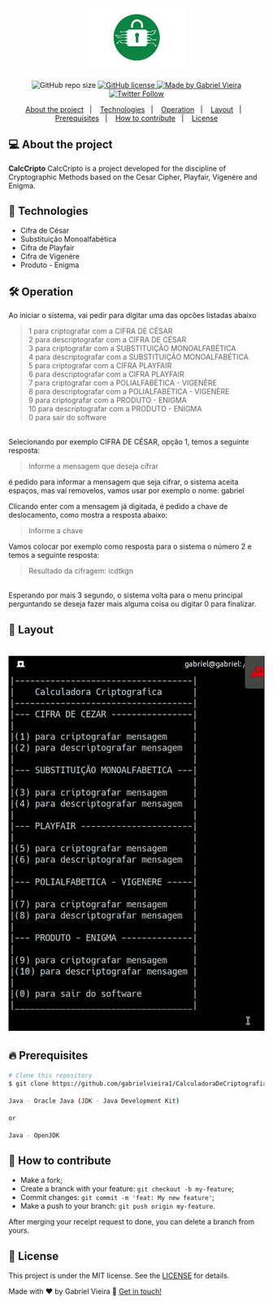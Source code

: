 <h1 align="center">
  <img alt="CalcCripto" title="#logoCripto" src=".github/cripto.png" width="190px" />
</h1>

<p align="center">
  
  <img alt="GitHub repo size" src="https://img.shields.io/github/repo-size/gabrielvieira1/CalculadoraDeCriptografia">
  
  <a href="https://github.com/gabrielvieira1/CalculadoraDeCriptografia/blob/master/LICENSE" target="_blank">
    <img alt="GitHub license" src="https://img.shields.io/github/license/gabrielvieira1/CalculadoraDeCriptografia?color=blue">
  </a>
  
  <a href="https://www.linkedin.com/in/bielvieira/" target="_blank">
    <img alt="Made by Gabriel Vieira" src="https://img.shields.io/badge/made%20by-Gabriel%20Vieira-blue">
  </a>
  
  <a href="https://twitter.com/bielvieir4" target="_blank">
   <img alt="Twitter Follow" src="https://img.shields.io/twitter/follow/bielvieir4?label=Seguir&style=social">
  </a>
</p>

<p align="center">
  <a href="#-about-the-project">About the project</a>&nbsp;&nbsp;&nbsp;|&nbsp;&nbsp;&nbsp;
  <a href="#-technologies">Technologies</a>&nbsp;&nbsp;&nbsp;|&nbsp;&nbsp;&nbsp;
  <a href="#-operation">Operation</a>&nbsp;&nbsp;&nbsp;|&nbsp;&nbsp;&nbsp;
  <a href="#-layout">Layout</a>&nbsp;&nbsp;&nbsp;|&nbsp;&nbsp;&nbsp;
  <a href="#-prerequisites">Prerequisites</a>&nbsp;&nbsp;&nbsp;|&nbsp;&nbsp;&nbsp;
  <a href="#-how-to-contribute">How to contribute</a>&nbsp;&nbsp;&nbsp;|&nbsp;&nbsp;&nbsp;
  <a href="#memo-license">License</a>
</p>



## 💻 About the project

<strong>CalcCripto</strong> CalcCripto is a project developed for the discipline of Cryptographic Methods based on the Cesar Cipher, Playfair, Vigenére and Enigma.

## 🚀 Technologies

- Cifra de César
- Substituição Monoalfabética 
- Cifra de Playfair
- Cifra de Vigenère
- Produto - Enigma

## 🛠 Operation

Ao iniciar o sistema, vai pedir para digitar uma das opcões listadas abaixo 
<blockquote>
1 para criptografar com a CIFRA DE CÉSAR<br>                             
2 para descriptografar com a CIFRA DE CÉSAR<br>                             
3 para criptografar com a SUBSTITUIÇÃO MONOALFABÉTICA <br>
4 para descriptografar com a SUBSTITUIÇÃO MONOALFABÉTICA <br>
5 para criptografar com a CIFRA PLAYFAIR<br>  
6 para descriptografar com a CIFRA PLAYFAIR<br>  
7 para criptografar com a POLIALFABÉTICA - VIGENÈRE  <br> 
8 para descriptografar com a POLIALFABÉTICA - VIGENÈRE  <br> 
9 para criptografar com a PRODUTO - ENIGMA<br>   
10 para descriptografar com a PRODUTO - ENIGMA<br>   
0 para sair do software  <br>
</blockquote>          
<br>
Selecionando por exemplo CIFRA DE CÉSAR, opção 1, temos a seguinte resposta:
<br>

<blockquote>Informe a mensagem que deseja cifrar </blockquote>

é pedido para informar a mensagem que seja cifrar, o sistema aceita espaços, mas vai removelos, vamos usar por exemplo o nome: gabriel

Clicando enter com a mensagem já digitada, é pedido a chave de deslocamento, como mostra a resposta abaixo: 

<blockquote> Informe a chave </blockquote>

Vamos colocar por exemplo como resposta para o sistema o número 2 e temos a seguinte resposta: 
<blockquote> Resultado da cifragem: icdtkgn </blockquote>
<br>
Esperando por mais 3 segundo, o sistema volta para o menu principal perguntando se deseja fazer mais alguma coisa ou digitar 0 para finalizar.

## 🔖 Layout

<h1 align="center">
    <img alt="Calculadora" title="#calc-cripto" src=".github/CalcCripto.GIF" />
</h1>

## 🔥 Prerequisites

```bash
# Clone this repository
$ git clone https://github.com/gabrielvieira1/CalculadoraDeCriptografia.git

Java - Oracle Java (JDK - Java Development Kit)

or

Java - OpenJDK
```

## 🤔 How to contribute

- Make a fork;
- Create a branck with your feature: `git checkout -b my-feature`;
- Commit changes: `git commit -m 'feat: My new feature'`;
- Make a push to your branch: `git push origin my-feature`.

After merging your receipt request to done, you can delete a branch from yours.

## :memo: License

This project is under the MIT license. See the [LICENSE](LICENSE) for details.


Made with ♥ by Gabriel Vieira :wave: [Get in touch!](https://www.linkedin.com/in/bielvieira/)

